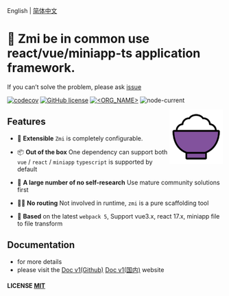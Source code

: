 English | [简体中文](./README.zh-CN.md)

# 🎃 Zmi be in common use react/vue/miniapp-ts application framework.

If you can’t solve the problem, please ask [issue](https://github.com/l-zoy/zmi/issues/new)

[![codecov](https://codecov.io/gh/l-zoy/zmi/branch/main/graph/badge.svg?token=804YLQMX9B)](https://codecov.io/gh/l-zoy/zmi) [![GitHub license](https://img.shields.io/github/license/l-zoy/zmi)](https://github.com/l-zoy/zmi/blob/master/LICENSE) [![<ORG_NAME>](https://circleci.com/gh/l-zoy/zmi.svg?style=svg)](https://app.circleci.com/pipelines/github/l-zoy/zmi) ![node-current](https://img.shields.io/node/v/zmi)

<img alt="Logo" align="right" src="./website/static/img/logo.svg" width="25%" />

## Features

- 🔩 **Extensible** `Zmi` is completely configurable.

- 📦 **Out of the box** One dependency can support both `vue` / `react` / `miniapp` `typescript` is supported by default

- 🙅 **A large number of no self-research** Use mature community solutions first

- 🤷‍♂️ **No routing** Not involved in runtime, `zmi` is a pure scaffolding tool

- 🎉 **Based** on the latest `webpack 5`, Support vue3.x, react 17.x, miniapp file to file transform

## Documentation

- for more details
- please visit the [Doc v1(Github)](https://l-zoy.github.io/zmi/) [Doc v1(国内)](https://zaire.gitee.io/zmi/) website

#### LICENSE [MIT](https://github.com/l-zoy/zmi/blob/main/LICENSE)

<!-- yarn debug examples/normal dev -->
